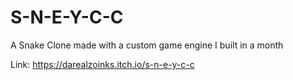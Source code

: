 # S-N-E-Y-C-C

A Snake Clone made with a custom game engine I built in a month

Link:
https://darealzoinks.itch.io/s-n-e-y-c-c
